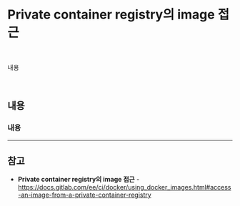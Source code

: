 # Private container registry의 image 접근

<br>

내용

<br>

## 내용
### 내용

<hr>

## 참고
- **Private container registry의 image 접근** - https://docs.gitlab.com/ee/ci/docker/using_docker_images.html#access-an-image-from-a-private-container-registry
